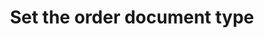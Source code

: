 ---
title: "Set the order document type"
name: "sourcemeta_apifact_sapone"
key: "param_order_document_type"
description: "&quot;oInvoices&quot; = Invoices ; &quot;oQuotations&quot; = Quotations ; &quot;oOrders&quot; = Sales Orders"
user_friendly_description: "when syncing orders to Syspro can create invoices, quotations and sales orders."
default: "oOrders"
values: []
tags: [sourcemeta,apifact,sapone,sap-business-one]
type: "meta"
process: "orders"
headless: true
---